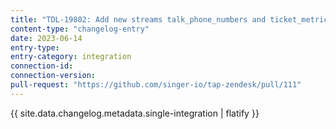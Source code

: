 ```yaml
---
title: "TDL-19802: Add new streams talk_phone_numbers and ticket_metrics_event"
content-type: "changelog-entry"
date: 2023-06-14
entry-type: 
entry-category: integration
connection-id: 
connection-version: 
pull-request: "https://github.com/singer-io/tap-zendesk/pull/111"
---
```

{{ site.data.changelog.metadata.single-integration | flatify }}